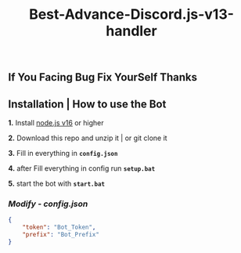 <h1 align="center">
Best-Advance-Discord.js-v13-handler</h1><br/>

##  If You Facing Bug Fix YourSelf Thanks
## **Installation | How to use the Bot**

 **1.** Install [node.js v16](https://nodejs.org/en/) or higher

 **2.** Download this repo and unzip it  |  or git clone it
 
 **3.** Fill in everything in **`config.json`**

 **4.** after Fill everything in config run  **`setup.bat`**
 
 **5.** start the bot with **`start.bat`**
 <br/>

### *Modify - config.json*

```json
{
    "token": "Bot_Token",
    "prefix": "Bot_Prefix"
}        
```
<br/>

